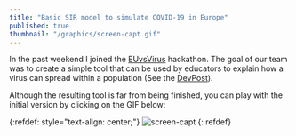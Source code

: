 ```yaml
---
title: "Basic SIR model to simulate COVID-19 in Europe"
published: true
thumbnail: "/graphics/screen-capt.gif"
---
```



In the past weekend I joined the [EUvsVirus](https://euvsvirus.org/) hackathon. The goal of our
team was to create a simple tool that can be used by educators to explain how a virus can spread
within a population (See the [DevPost](https://devpost.com/software/political-policies-effect-on-covid-19-spread-inside-the-eu-uamhdv)).

Although the resulting tool is far from being finished, you can play with
the initial version by clicking on the GIF below:

{:refdef: style="text-align: center;"}
![screen-capt](/graphics/screen-capt.gif)
{: refdef}
